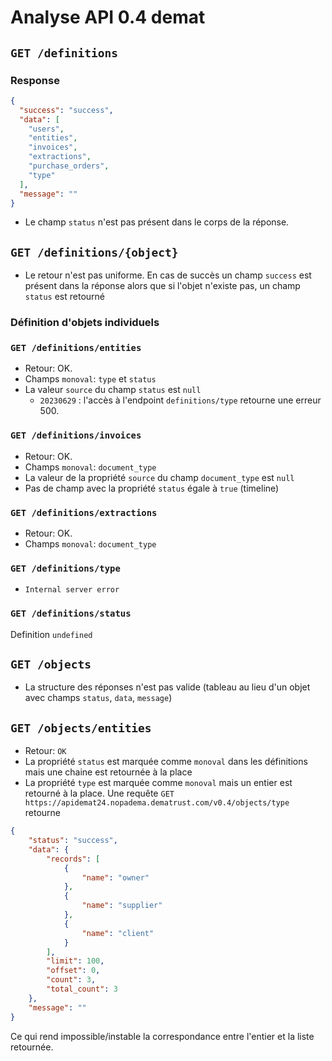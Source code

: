 # Analyse API 0.4 demat

## `GET /definitions`

### Response

```json
{
  "success": "success",
  "data": [
    "users",
    "entities",
    "invoices",
    "extractions",
    "purchase_orders",
    "type"
  ],
  "message": ""
}
```

- Le champ `status` n'est pas présent dans le corps de la réponse.

## `GET /definitions/{object}`

- Le retour n'est pas uniforme. En cas de succès un champ `success` est présent dans la réponse alors que si l'objet n'existe pas, un champ `status` est retourné

### Définition d'objets individuels

### `GET /definitions/entities`

- Retour: OK. 
- Champs `monoval`: `type` et `status`
- La valeur `source` du champ `status` est `null`
  - `20230629` : l'accès à l'endpoint `definitions/type` retourne une erreur 500.

### `GET /definitions/invoices`

- Retour: OK.
- Champs `monoval`: `document_type`
- La valeur de la propriété `source` du champ `document_type` est `null`
- Pas de champ avec la propriété `status` égale à `true` (timeline)

### `GET /definitions/extractions`

- Retour: OK.
- Champs `monoval`: `document_type`

### `GET /definitions/type`

- `Internal server error`


### `GET /definitions/status`

Definition `undefined`

## `GET /objects`

- La structure des réponses n'est pas valide (tableau au lieu d'un objet avec champs `status`, `data`, `message`)

## `GET /objects/entities`

- Retour: `OK`
- La propriété `status` est marquée comme `monoval` dans les définitions mais une chaine est retournée à la place
- La propriété `type` est marquée comme `monoval` mais un entier est retourné à la place. Une requête `GET https://apidemat24.nopadema.dematrust.com/v0.4/objects/type` retourne

```json
{
    "status": "success",
    "data": {
        "records": [
            {
                "name": "owner"
            },
            {
                "name": "supplier"
            },
            {
                "name": "client"
            }
        ],
        "limit": 100,
        "offset": 0,
        "count": 3,
        "total_count": 3
    },
    "message": ""
}
```

Ce qui rend impossible/instable la correspondance entre l'entier et la liste retournée.
